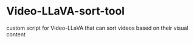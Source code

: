 # Video-LLaVA-sort-tool
custom script for Video-LLaVA that can sort videos based on their visual content
